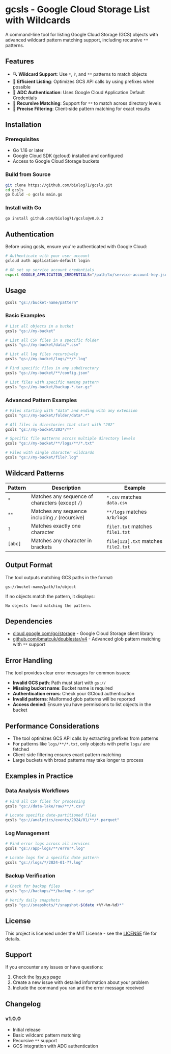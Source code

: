 # gcsls - Google Cloud Storage List with Wildcards

A command-line tool for listing Google Cloud Storage (GCS) objects with advanced wildcard pattern matching support, including recursive `**` patterns.

## Features

- 🔍 **Wildcard Support**: Use `*`, `?`, and `**` patterns to match objects
- 🚀 **Efficient Listing**: Optimizes GCS API calls by using prefixes when possible
- 🔐 **ADC Authentication**: Uses Google Cloud Application Default Credentials
- 📁 **Recursive Matching**: Support for `**` to match across directory levels
- 🎯 **Precise Filtering**: Client-side pattern matching for exact results

## Installation

### Prerequisites

- Go 1.16 or later
- Google Cloud SDK (gcloud) installed and configured
- Access to Google Cloud Storage buckets

### Build from Source

```bash
git clone https://github.com/biolog71/gcsls.git
cd gcsls
go build -o gcsls main.go
```

### Install with Go

```bash
go install github.com/biolog71/gcsls@v0.0.2
```

## Authentication

Before using gcsls, ensure you're authenticated with Google Cloud:

```bash
# Authenticate with your user account
gcloud auth application-default login

# OR set up service account credentials
export GOOGLE_APPLICATION_CREDENTIALS="/path/to/service-account-key.json"
```

## Usage

```bash
gcsls "gs://bucket-name/pattern"
```

### Basic Examples

```bash
# List all objects in a bucket
gcsls "gs://my-bucket"

# List all CSV files in a specific folder
gcsls "gs://my-bucket/data/*.csv"

# List all log files recursively
gcsls "gs://my-bucket/logs/**/*.log"

# Find specific files in any subdirectory
gcsls "gs://my-bucket/**/config.json"

# List files with specific naming pattern
gcsls "gs://my-bucket/backup-*.tar.gz"
```

### Advanced Pattern Examples

```bash
# Files starting with "data" and ending with any extension
gcsls "gs://my-bucket/folder/data*.*"

# All files in directories that start with "202"
gcsls "gs://my-bucket/202*/**"

# Specific file patterns across multiple directory levels
gcsls "gs://my-bucket/**/logs/**/*.txt"

# Files with single character wildcards
gcsls "gs://my-bucket/file?.log"
```

## Wildcard Patterns

| Pattern | Description | Example |
|---------|-------------|---------|
| `*` | Matches any sequence of characters (except `/`) | `*.csv` matches `data.csv` |
| `**` | Matches any sequence including `/` (recursive) | `**/logs` matches `a/b/logs` |
| `?` | Matches exactly one character | `file?.txt` matches `file1.txt` |
| `[abc]` | Matches any character in brackets | `file[123].txt` matches `file2.txt` |

## Output Format

The tool outputs matching GCS paths in the format:
```
gs://bucket-name/path/to/object
```

If no objects match the pattern, it displays:
```
No objects found matching the pattern.
```

## Dependencies

- [cloud.google.com/go/storage](https://pkg.go.dev/cloud.google.com/go/storage) - Google Cloud Storage client library
- [github.com/bmatcuk/doublestar/v4](https://pkg.go.dev/github.com/bmatcuk/doublestar/v4) - Advanced glob pattern matching with `**` support

## Error Handling

The tool provides clear error messages for common issues:

- **Invalid GCS path**: Path must start with `gs://`
- **Missing bucket name**: Bucket name is required
- **Authentication errors**: Check your GCloud authentication
- **Invalid patterns**: Malformed glob patterns will be reported
- **Access denied**: Ensure you have permissions to list objects in the bucket

## Performance Considerations

- The tool optimizes GCS API calls by extracting prefixes from patterns
- For patterns like `logs/**/*.txt`, only objects with prefix `logs/` are fetched
- Client-side filtering ensures exact pattern matching
- Large buckets with broad patterns may take longer to process

## Examples in Practice

### Data Analysis Workflows
```bash
# Find all CSV files for processing
gcsls "gs://data-lake/raw/**/*.csv"

# Locate specific date-partitioned files
gcsls "gs://analytics/events/2024/01/**/*.parquet"
```

### Log Management
```bash
# Find error logs across all services
gcsls "gs://app-logs/**/error*.log"

# Locate logs for a specific date pattern
gcsls "gs://logs/*/2024-01-??.log"
```

### Backup Verification
```bash
# Check for backup files
gcsls "gs://backups/**/backup-*.tar.gz"

# Verify daily snapshots
gcsls "gs://snapshots/*/snapshot-$(date +%Y-%m-%d)*"
```

## License

This project is licensed under the MIT License - see the [LICENSE](LICENSE) file for details.

## Support

If you encounter any issues or have questions:

1. Check the [Issues](https://github.com/biolog71/gcsls/issues) page
2. Create a new issue with detailed information about your problem
3. Include the command you ran and the error message received

## Changelog

### v1.0.0
- Initial release
- Basic wildcard pattern matching
- Recursive `**` support
- GCS integration with ADC authentication
